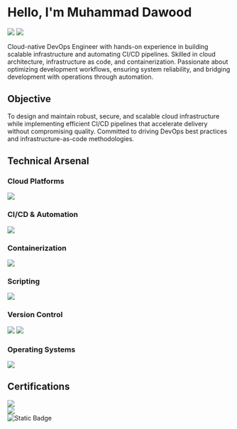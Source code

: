 # Hello, I'm Muhammad Dawood
<a href="https://www.linkedin.com/in/idavidkhan/"><img src="https://img.shields.io/badge/-LinkedIn-0072b1?&style=for-the-badge&logo=linkedin&logoColor=white" /></a>
<a href="https://aws.amazon.com/certification/">
    <img src="https://img.shields.io/badge/AWS_Certified-FF9900?style=for-the-badge&logo=amazonaws&logoColor=white" />
</a>

Cloud-native DevOps Engineer with hands-on experience in building scalable infrastructure and automating CI/CD pipelines. Skilled in cloud architecture, infrastructure as code, and containerization. Passionate about optimizing development workflows, ensuring system reliability, and bridging development with operations through automation.

## Objective

To design and maintain robust, secure, and scalable cloud infrastructure while implementing efficient CI/CD pipelines that accelerate delivery without compromising quality. Committed to driving DevOps best practices and infrastructure-as-code methodologies.

## Technical Arsenal

### Cloud Platforms
<div>
    <img src="https://img.shields.io/badge/AWS-%23FF9900.svg?style=for-the-badge&logo=amazon-aws&logoColor=white" />
</div>

### CI/CD & Automation
<div>
    <img src="https://img.shields.io/badge/Jenkins-D24939?style=for-the-badge&logo=Jenkins&logoColor=white" />
</div>

### Containerization
<div>
    <img src="https://img.shields.io/badge/Docker-2496ED?style=for-the-badge&logo=docker&logoColor=white" />
</div>

### Scripting
<div>
    <img src="https://img.shields.io/badge/Python-3776AB?style=for-the-badge&logo=python&logoColor=white" />
</div>

### Version Control
<div>
    <img src="https://img.shields.io/badge/Git-F05032?style=for-the-badge&logo=git&logoColor=white" />
    <img src="https://img.shields.io/badge/GitHub-181717?style=for-the-badge&logo=github&logoColor=white" />
</div>

### Operating Systems
<div>
    <img src="https://img.shields.io/badge/Linux-FCC624?style=for-the-badge&logo=linux&logoColor=black" />
</div>


## Certifications
<div>
    <img src="https://img.shields.io/badge/-Google_Cybersecurity_Professional_Certificate-4285F4?&style=for-the-badge&logo=Google&logoColor=white" />
</div>
<div>
  <img src="https://img.shields.io/badge/-Cisco_Networking_Basics-1A1D23?&style=for-the-badge&logo=Cisco&logoColor=white" />
</div>
<img alt="Static Badge" src="https://img.shields.io/badge/Udemy%20Cyber%20Security-SOC%20and%20SIEM%20(SPLUNK%26ELK)%20-%202024?link=https%3A%2F%2Fwww.udemy.com%2Fcertificate%2FUC-d9ad72d0-e11c-4367-9b58-bf3ae6ea48ff%2F">
